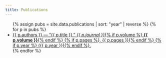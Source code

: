```yaml
---
title: Publications
---
```


<ul class="pub-list">
{% assign pubs = site.data.publications | sort: "year" | reverse %}
{% for p in pubs %}
  <li>
    <a class="pub"
       href="{{ p.url }}"
       data-summary="{{ p.summary | strip_newlines | escape }}"
       title="{{ p.summary | strip_newlines | escape }}">
      {{ p.authors }} — “{{ p.title }},”
      <em>{{ p.journal }}</em>{% if p.volume %} <strong>{{ p.volume }}</strong>{% endif %}
      {% if p.pages %}, {{ p.pages }}{% endif %}
      {% if p.year %} ({{ p.year }}){% endif %}.
    </a>
  </li>
{% endfor %}
</ul>

